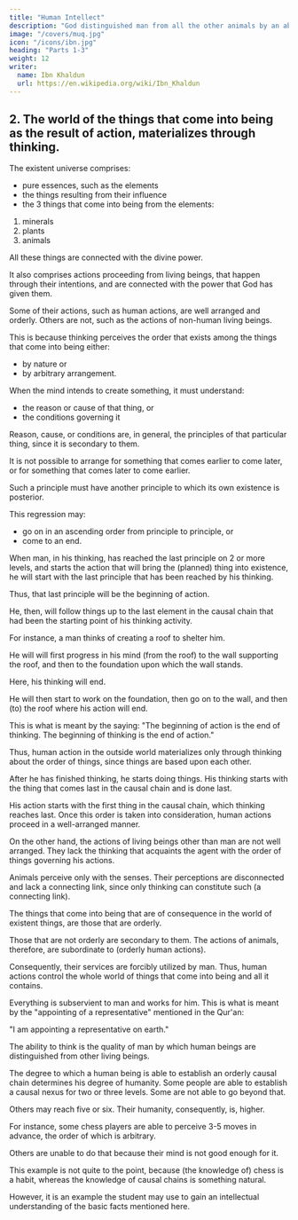 ```yaml
---
title: "Human Intellect"
description: "God distinguished man from all the other animals by an ability to think"
image: "/covers/muq.jpg"
icon: "/icons/ibn.jpg"
heading: "Parts 1-3"
weight: 12
writer:
  name: Ibn Khaldun
  url: https://en.wikipedia.org/wiki/Ibn_Khaldun
---
```



## 2. The world of the things that come into being as the result of action, materializes through thinking.

The existent universe comprises:
- pure essences, such as the elements
- the things resulting from their influence
- the 3 things that come into being from the elements:

1. minerals
2. plants
3. animals

All these things are connected with the divine power.

It also comprises actions proceeding from living beings, that happen through their intentions, and are connected with the power that God has given them. 

Some of their actions, such as human actions, are well arranged and orderly. Others are not, such as the actions of non-human living beings. 


This is because thinking perceives the order that exists among the things that come into being either:
- by nature or
- by arbitrary arrangement. 

When the mind intends to create something, it must understand:
- the reason or cause of that thing, or
- the conditions governing it

 <!-- for the sake of the order that exists among the things that come into being.  -->

Reason, cause, or conditions are, in general, the principles of that particular thing, since it is secondary to them.

It is not possible to arrange for something that comes earlier to come later, or for something that comes later to come earlier. 

Such a principle must have another principle to which its own existence is posterior. 

This regression may:
- go on in an ascending order from principle to principle, or
- come to an end. 

When man, in his thinking, has reached the last principle on 2 or more levels, and starts the action that will bring the (planned) thing into existence, he will start with the last principle that has been reached by his thinking. 

Thus, that last principle will be the beginning of action.

He, then, will follow things up to the last element in the causal chain that had been the starting point of his thinking activity.

 <!-- bringing into existence a  -->
For instance, a man thinks of creating a roof to shelter him.

He will will first  progress in his mind (from the roof) to the wall supporting the roof, and then to the foundation upon which the wall stands. 

Here, his thinking will end.

He will then start to work on the foundation, then go on to the wall, and then (to) the roof where his action will end.

This is what is meant by the saying: "The beginning of action is the end of thinking. The beginning of thinking is the end of action." <!-- 10 -->


Thus, human action in the outside world materializes only through thinking about the order of things, since things are based upon each other.

After he has finished thinking, he starts doing things. His thinking starts with the thing that comes last in the causal chain and is done last. 
 
His action starts with the first thing in the causal chain, which thinking reaches last. Once this order is taken into consideration, human actions proceed in a well-arranged manner.

On the other hand, the actions of living beings other than man are not well arranged. They lack the thinking that acquaints the agent with the order of things governing his actions.

Animals perceive only with the senses. Their perceptions are disconnected and lack a connecting link, since only thinking can constitute such (a connecting link).

<!-- 11 12 -->
The things that come into being that are of consequence in the world of existent things, are those that are orderly. 

Those that are not orderly are secondary to them. The actions of animals, therefore, are subordinate to (orderly human actions).

Consequently, their services are forcibly utilized by man. Thus, human actions control the whole world of things that come into being and all it contains.

Everything is subservient to man and works for him. This is what is meant by the "appointing of a representative" mentioned in the Qur'an:

"I am appointing a representative on earth." 
<!-- 13 -->

The ability to think is the quality of man by which human beings are distinguished from other living beings. 

The degree to which a human being is able to establish an orderly causal chain determines his degree of humanity. Some people are able to establish a causal nexus for two or three levels. Some are not able to go beyond that. 

Others may reach five or six. Their humanity, consequently, is, higher.

For instance, some chess players are able to perceive 3-5 moves in advance, the order of which is arbitrary.

Others are unable to do that because their mind is not good enough for it.

This example is not quite to the point, because (the knowledge of) chess is a habit, whereas the knowledge of causal chains is something natural. 

However, it is an example the student may use to gain an intellectual understanding of the basic facts mentioned here.


